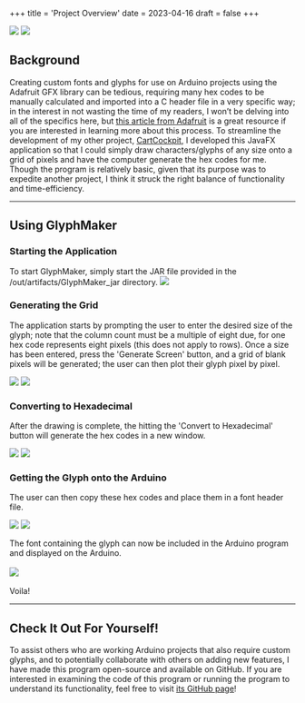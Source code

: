 +++
title = 'Project Overview'
date = 2023-04-16
draft = false
+++
<div class="technologies">
	<a title="Java"><img src="/technologies-logos/java.png"></a>
	<a title="JavaFX"><img src="/technologies-logos/javafx.png"></a>
</div>

## Background
Creating custom fonts and glyphs for use on Arduino projects using the Adafruit GFX library can be tedious, requiring many hex codes to be manually calculated and imported into a C header file in a very specific way; in the interest in not wasting the time of my readers, I won’t be delving into all of the specifics here, but [this article from Adafruit](https://learn.adafruit.com/creating-custom-symbol-font-for-adafruit-gfx-library/creating-new-glyphs) is a great resource if you are interested in learning more about this process. To streamline the development of my other project, [CartCockpit](/cartcockpit/overview), I developed this JavaFX application so that I could simply draw characters/glyphs of any size onto a grid of pixels and have the computer generate the hex codes for me. Though the program is relatively basic, given that its purpose was to expedite another project, I think it struck the right balance of functionality and time-efficiency. 

---

## Using GlyphMaker
### Starting the Application
To start GlyphMaker, simply start the JAR file provided in the /out/artifacts/GlyphMaker_jar directory.
<img src="/media/glyphmaker/java/jar-file.png">

### Generating the Grid
The application starts by prompting the user to enter the desired size of the glyph; note that the column count must be a multiple of eight due, for one hex code represents eight pixels (this does not apply to rows). Once a size has been entered, press the 'Generate Screen' button, and a grid of blank pixels will be generated; the user can then plot their glyph pixel by pixel. 
<div class="image-grid">
	<img src="/media/glyphmaker/java/glyph-size.png">
	<img src="/media/glyphmaker/java/blank-grid.png">
</div>

### Converting to Hexadecimal
After the drawing is complete, the hitting the 'Convert to Hexadecimal' button will generate the hex codes in a new window.
<div class="image-grid">
	<img src="/media/glyphmaker/java/service-battery-grid.png">
	<img src="/media/glyphmaker/java/service-battery-hex.png">
</div>

### Getting the Glyph onto the Arduino
The user can then copy these hex codes and place them in a font header file. 
<div class="image-grid">
	<img src="/media/glyphmaker/java/service-battery-header-hex.png">
	<img src="/media/glyphmaker/java/service-battery-header-def.png">
</div>

The font containing the glyph can now be included in the Arduino program and displayed on the Arduino.
<br></br>
<img src="/media/glyphmaker/java/on-arduino.jpg">
<br></br>
Voila!

---

## Check It Out For Yourself!
To assist others who are working Arduino projects that also require custom glyphs, and to potentially collaborate with others on adding new features, I have made this program open-source and available on GitHub. If you are interested in examining the code of this program or running the program to understand its functionality, feel free to visit [its GitHub page](https://github.com/NathanStrobl/GlyphMaker)!